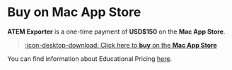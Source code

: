 # Buy on Mac App Store

**ATEM Exporter** is a one-time payment of **USD$150** on the **Mac App Store**.

> [:icon-desktop-download: Click here to **buy** on the **Mac App Store**](https://apps.apple.com/app/atem-exporter/id6746398880)

You can find information about Educational Pricing [here](/educational/).